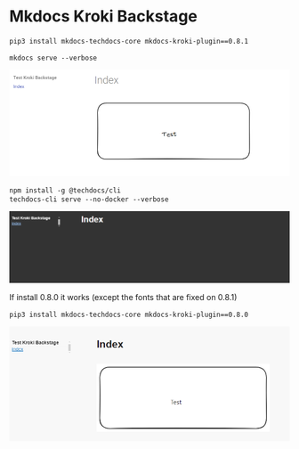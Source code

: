 # Mkdocs Kroki Backstage

```
pip3 install mkdocs-techdocs-core mkdocs-kroki-plugin==0.8.1
```


```
mkdocs serve --verbose
```

![](rendering_material.png)

```
npm install -g @techdocs/cli
techdocs-cli serve --no-docker --verbose
```

![](rendering_backstage_new_kroki.png)


If install 0.8.0 it works (except the fonts that are fixed on 0.8.1)

```
pip3 install mkdocs-techdocs-core mkdocs-kroki-plugin==0.8.0
```

![](rendering_backstage_old_kroki.png)

